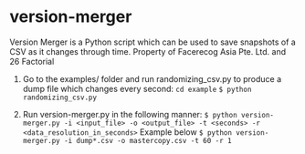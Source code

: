 # version-merger
Version Merger is a Python script which can be used to save snapshots of a CSV as it changes through time. Property of Facerecog Asia Pte. Ltd. and 26 Factorial

1. Go to the examples/ folder and run  randomizing_csv.py to produce a dump file which changes every second:
`cd example` 
`$ python randomizing_csv.py` 

2. Run  version-merger.py in the following manner:
`$ python version-merger.py -i <input_file> -o <output_file> -t <seconds> -r <data_resolution_in_seconds>`
Example below
`$ python version-merger.py -i dump*.csv -o mastercopy.csv -t 60 -r 1` 
